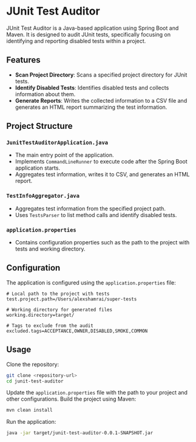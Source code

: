 # JUnit Test Auditor

JUnit Test Auditor is a Java-based application using Spring Boot and Maven. It is designed to audit JUnit tests, specifically focusing on identifying and reporting disabled tests within a project.

## Features

- **Scan Project Directory**: Scans a specified project directory for JUnit tests.
- **Identify Disabled Tests**: Identifies disabled tests and collects information about them.
- **Generate Reports**: Writes the collected information to a CSV file and generates an HTML report summarizing the test information.

## Project Structure

### `JunitTestAuditorApplication.java`
- The main entry point of the application.
- Implements `CommandLineRunner` to execute code after the Spring Boot application starts.
- Aggregates test information, writes it to CSV, and generates an HTML report.

### `TestInfoAggregator.java`
- Aggregates test information from the specified project path.
- Uses `TestsParser` to list method calls and identify disabled tests.

### `application.properties`
- Contains configuration properties such as the path to the project with tests and working directory.

## Configuration

The application is configured using the `application.properties` file:

```properties
# Local path to the project with tests
test.project.path=/Users/alexshamrai/super-tests

# Working directory for generated files
working.directory=target/

# Tags to exclude from the audit
excluded.tags=ACCEPTANCE,OWNER,DISABLED,SMOKE,COMMON
```

## Usage
Clone the repository:
```bash
git clone <repository-url>
cd junit-test-auditor
```
Update the `application.properties` file with the path to your project and other configurations. Build the project using Maven:
```sh
mvn clean install
```
Run the application:
```sh
java -jar target/junit-test-auditor-0.0.1-SNAPSHOT.jar
```

